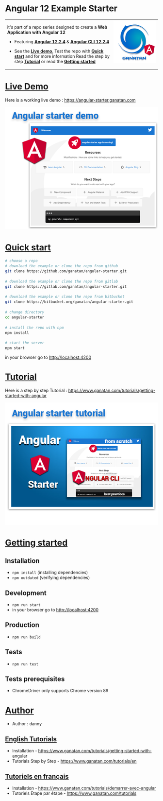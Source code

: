 # Angular 12 Example Starter

<table>
<tr>
<td>
  <a href="https://www.ganatan.com/en">
    <img src="./img/ganatan-about-github.png" align="right"
    alt="Ganatan Angular Example Demo" width="140" height="140">
  </a>

it's part of a repo series designed to create a **Web Application with Angular 12**


* Featuring [**Angular 12.2.4**](https://github.com/angular/angular/releases) & [**Angular CLI 12.2.4**](https://github.com/angular/angular-cli/releases/)


* See the [**Live demo**](#live-demo), Test the repo with [**Quick start**](#quick-start) and for more information Read the step by step [**Tutorial**](#tutorial) or read the [**Getting started**](#getting-started)

</td>
</tr>
</table>

# [Live Demo](#live-demo)
Here is a working live demo :  https://angular-starter.ganatan.com


<p align="center">
  <p align="center">
    <a href="https://angular-starter.ganatan.com">
      <img src="img/demo-angular-example-starter-github.png" alt="Demo example"/>
    </a>
  </p>
</p>


# [Quick start](#quick-start)

```bash
# choose a repo
# download the example or clone the repo from github
git clone https://github.com/ganatan/angular-starter.git

# download the example or clone the repo from gitlab
git clone https://gitlab.com/ganatan/angular-starter.git

# download the example or clone the repo from bitbucket
git clone https://bitbucket.org/ganatan/angular-starter.git

# change directory
cd angular-starter

# install the repo with npm
npm install

# start the server
npm start

```
in your browser go to [http://localhost:4200](http://localhost:4200) 


# [Tutorial](#quick-start)

Here is a step by step Tutorial :  https://www.ganatan.com/tutorials/getting-started-with-angular

<p align="center">
  <a href="https://www.ganatan.com/tutorials/getting-started-with-angular">
    <img src="img/angular-example-starter-github.png" alt="Demo example"/>
  </a>
</p>

# [Getting started](#getting-started)


## Installation
* `npm install` (installing dependencies)
* `npm outdated` (verifying dependencies)

## Development
* `npm run start`
* in your browser go to [http://localhost:4200](http://localhost:4200) 

## Production 
* `npm run build`

## Tests
* `npm run test`

## Tests prerequisites
- ChromeDriver only supports Chrome version 89

# [Author](#author)
* Author  : danny

## [English Tutorials](#english-tutorials)
- Installation - https://www.ganatan.com/tutorials/getting-started-with-angular
- Tutorials Step by Step - https://www.ganatan.com/tutorials/en

## [Tutoriels en français](#french-tutorials)
- Installation - https://www.ganatan.com/tutorials/demarrer-avec-angular
- Tutoriels Etape par étape - https://www.ganatan.com/tutorials

